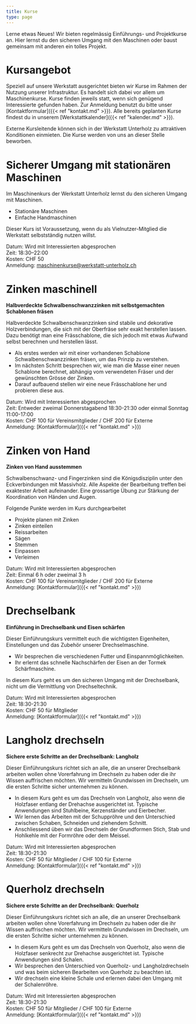 ```yaml
---
title: Kurse
type: page
---
```


Lerne etwas Neues! Wir bieten regelmässig Einführungs- und Projektkurse an.
Hier lernst du den sicheren Umgang mit den Maschinen oder baust gemeinsam mit anderen ein tolles Projekt.

# Kursangebot 

Speziell auf unsere Werkstatt ausgerichtet bieten wir Kurse im Rahmen der Nutzung unserer Infrastruktur.
Es handelt sich dabei vor allem um Maschinenkurse.
Kurse finden jeweils statt, wenn sich genügend Interessierte gefunden haben.
Zur Anmeldung benutzt du bitte unser [Kontaktformular]({{< ref "kontakt.md" >}}).
Alle bereits geplanten Kurse findest du in unserem [Werkstattkalender]({{< ref "kalender.md" >}}). 

Externe Kursleitende können sich in der Werkstatt Unterholz zu attraktiven Konditionen einmieten.
Die Kurse werden von uns an dieser Stelle beworben.

# Sicherer Umgang mit stationären Maschinen

Im Maschinenkurs der Werkstatt Unterholz lernst du den sicheren Umgang mit Maschinen.

- Stationäre Maschinen
- Einfache Handmaschinen

Dieser Kurs ist Voraussetzung, wenn du als Vielnutzer-Mitglied die Werkstatt selbstständig nutzen willst.

Datum: Wird mit Interessierten abgesprochen  
Zeit: 18:30–22:00  
Kosten: CHF 50  
Anmeldung: maschinenkurse@werkstatt-unterholz.ch

# Zinken maschinell

**Halbverdeckte Schwalbenschwanzzinken mit selbstgemachten Schablonen fräsen**

Halbverdeckte Schwalbenschwanzzinken sind stabile und dekorative Holzverbindungen,
die sich mit der Oberfräse sehr exakt herstellen lassen. Dazu benötigt man eine Frässchablone,
die sich jedoch mit etwas Aufwand selbst berechnen und herstellen lässt.

- Als erstes werden wir mit einer vorhandenen Schablone Schwalbenschwanzzinken fräsen, um das Prinzip zu verstehen.
- Im nächsten Schritt besprechen wir, wie man die Masse einer neuen Schablone berechnet, abhängig vom verwendeten Fräser und der gewünschten Grösse der Zinken.
- Darauf aufbauend stellen wir eine neue Frässchablone her und probieren diese aus.

Datum: Wird mit Interessierten abgesprochen  
Zeit: Entweder zweimal Donnerstagabend 18:30-21:30 oder einmal Sonntag 11:00-17:00  
Kosten: CHF 100 für Vereinsmitglieder / CHF 200 für Externe  
Anmeldung: [Kontaktformular]({{< ref "kontakt.md" >}})

# Zinken von Hand

**Zinken von Hand ausstemmen**

Schwalbenschwanz- und Fingerzinken sind die Königsdisziplin unter den Eckverbindungen mit Massivholz.
Alle Aspekte der Bearbeitung treffen bei exaktester Arbeit aufeinander. Eine grossartige Übung zur Stärkung
der Koordination von Händen und Augen. 

Folgende Punkte werden im Kurs durchgearbeitet

- Projekte planen mit Zinken
- Zinken einteilen
- Reissarbeiten
- Sägen
- Stemmen
- Einpassen
- Verleimen

Datum: Wird mit Interessierten abgesprochen  
Zeit: Einmal 6 h oder zweimal 3 h  
Kosten: CHF 100 für Vereinsmitglieder / CHF 200 für Externe  
Anmeldung: [Kontaktformular]({{< ref "kontakt.md" >}})

# Drechselbank

**Einführung in Drechselbank und Eisen schärfen**

Dieser Einführungskurs vermittelt euch die wichtigsten Eigenheiten, Einstellungen und das Zubehör unserer Drechselmaschine.

- Wir besprechen die verschiedenen Futter und Einspannmöglichkeiten.
- Ihr erlernt das schnelle Nachschärfen der Eisen an der Tormek Schärfmaschine. 

In diesem Kurs geht es um den sicheren Umgang mit der Drechselbank, nicht um die Vermittlung von Drechseltechnik.

Datum: Wird mit Interessierten abgesprochen  
Zeit: 18:30-21:30  
Kosten: CHF 50 für Mitglieder  
Anmeldung: [Kontaktformular]({{< ref "kontakt.md" >}})

# Langholz drechseln

**Sichere erste Schritte an der Drechselbank: Langholz**

Dieser Einführungskurs richtet sich an alle, die an unserer Drechselbank arbeiten wollen
ohne Vorerfahrung im Drechseln zu haben oder die ihr Wissen auffrischen möchten.
Wir vermitteln Grundwissen im Drechseln, um die ersten Schritte sicher unternehmen zu können.

- In diesem Kurs geht es um das Drechseln von Langholz, also wenn die Holzfaser entlang der Drehachse ausgerichtet ist.
  Typische Anwendungen sind Stuhlbeine, Kerzenständer und Eierbecher. 
- Wir lernen das Arbeiten mit der Schuppröhre und den Unterschied zwischen Schaben, Schneiden und ziehendem Schnitt.
- Anschliessend üben wir das Drechseln der Grundformen Stich, Stab und Hohlkehle mit der Formröhre oder dem Meissel.

Datum: Wird mit Interessierten abgesprochen  
Zeit: 18:30-21:30  
Kosten: CHF 50 für Mitglieder / CHF 100 für Externe  
Anmeldung: [Kontaktformular]({{< ref "kontakt.md" >}})

# Querholz drechseln

**Sichere erste Schritte an der Drechselbank: Querholz**

Dieser Einführungskurs richtet sich an alle, die an unserer Drechselbank arbeiten wollen
ohne Vorerfahrung im Drechseln zu haben oder die ihr Wissen auffrischen möchten.
Wir vermitteln Grundwissen im Drechseln, um die ersten Schritte sicher unternehmen zu können.

- In diesem Kurs geht es um das Drechseln von Querholz, also wenn die Holzfaser senkrecht zur Drehachse ausgerichtet ist.
  Typische Anwendungen sind Schalen. 
- Wir besprechen den Unterschied von Querholz- und Langholzdrechseln und was beim sicheren Bearbeiten von Querholz zu beachten ist. 
- Wir drechseln eine kleine Schale und erlernen dabei den Umgang mit der Schalenröhre. 

Datum: Wird mit Interessierten abgesprochen  
Zeit: 18:30-21:30  
Kosten: CHF 50 für Mitglieder / CHF 100 für Externe  
Anmeldung: [Kontaktformular]({{< ref "kontakt.md" >}})
